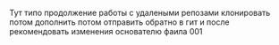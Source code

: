 Тут типо продолжение работы с удалеными репозами
клонировать потом дополнить
потом отправить обратно в гит 
и после рекомендовать изменения основателю фаила 001
